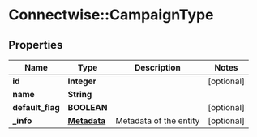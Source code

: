 # Connectwise::CampaignType

## Properties
Name | Type | Description | Notes
------------ | ------------- | ------------- | -------------
**id** | **Integer** |  | [optional] 
**name** | **String** |  | 
**default_flag** | **BOOLEAN** |  | [optional] 
**_info** | [**Metadata**](Metadata.md) | Metadata of the entity | [optional] 


